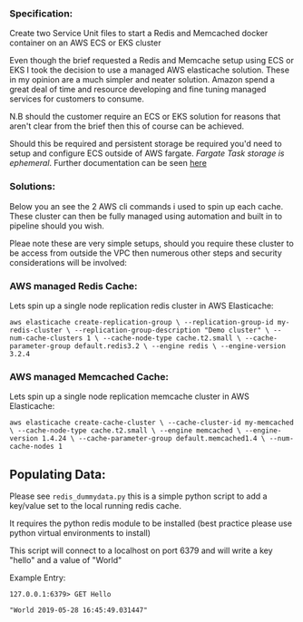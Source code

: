 

### Specification:
Create two Service Unit files to start a Redis and Memcached docker container on an AWS ECS or EKS cluster

Even though the brief requested a Redis and Memcache setup using ECS or EKS I took the decision
to use a managed AWS elasticache solution. These in my opinion are a much simpler and neater solution. Amazon spend a great deal of time and 
resource developing and fine tuning managed services for customers to consume.

N.B should the customer require an ECS or EKS solution for reasons that aren't clear from the brief then this of course 
can be achieved.

Should this be required and persistent storage be required you'd need to setup and configure ECS outside of AWS fargate. 
_Fargate Task storage is ephemeral_. Further documentation can be seen
[here](https://docs.aws.amazon.com/AmazonECS/latest/developerguide/docker-volumes.html)


### Solutions:

Below you an see the 2 AWS cli commands i used to spin up each cache. These cluster can then be fully managed using 
automation and built in to pipeline should you wish.

Pleae note these are very simple setups, should you require these cluster to be access from outside the VPC then numerous
other steps and security considerations will be involved:

### AWS managed Redis Cache:
Lets spin up a single node replication redis cluster in AWS Elasticache:

`aws elasticache create-replication-group \
                            --replication-group-id my-redis-cluster \
                            --replication-group-description "Demo cluster" \
                            --num-cache-clusters 1 \
                            --cache-node-type cache.t2.small \
                            --cache-parameter-group default.redis3.2 \
                            --engine redis \
                            --engine-version 3.2.4`
                            
### AWS managed Memcached Cache:  
Lets spin up a single node replication memcache cluster in AWS Elasticache:
                    
`aws elasticache create-cache-cluster \
                            --cache-cluster-id my-memcached \
                            --cache-node-type cache.t2.small \
                            --engine memcached \
                            --engine-version 1.4.24 \
                            --cache-parameter-group default.memcached1.4 \
                            --num-cache-nodes 1`
                            
## Populating Data:
Please see `redis_dummydata.py` this is a simple python script to add a key/value set to the local running redis cache.

It requires the python redis module to be installed (best practice please use python virtual environments
to install)

This script will connect to a localhost on port 6379 and will write a key "hello" and a value of "World" <date time stamp>

Example Entry:

```
127.0.0.1:6379> GET Hello

"World 2019-05-28 16:45:49.031447"
```